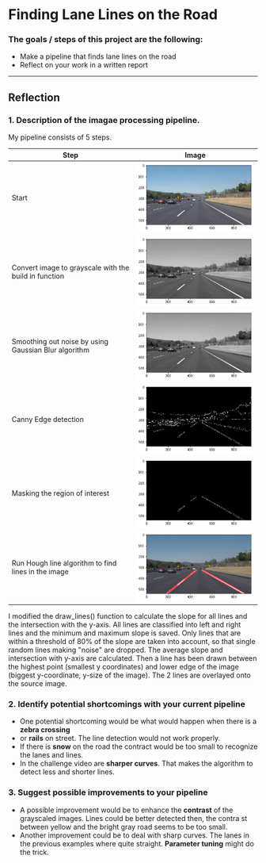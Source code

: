 # **Finding Lane Lines on the Road** 


### The goals / steps of this project are the following:
* Make a pipeline that finds lane lines on the road
* Reflect on your work in a written report


[//]: # (Image References)

[image1]: ./examples/grayscale.jpg "Grayscale"

---

## Reflection

### 1. Description of the imagae processing pipeline. 

My pipeline consists of 5 steps. 

Step  | Image
---- | -----
Start | ![Original](start.png)
Convert image to grayscale with the build in function | ![Grayscale](gray.png)
Smoothing out noise by using Gaussian Blur algorithm | ![Gaussian](gaussian.png)
Canny Edge detection | ![Canny Edge](canny.png)
Masking the region of interest | ![Region of interrst](region.png)
Run Hough line algorithm to find lines in the image | ![Hough](hough.png)

I modified the draw_lines() function to calculate the slope for all lines and the intersection with the y-axis.
All lines are classified into left and right lines and the minimum and maximum slope is saved.
Only lines that are within a threshold of 80% of the slope are taken into account, so that single random lines making "noise" are dropped.
The average slope and intersection with y-axis are calculated.
Then a line has been drawn between the highest point (smallest y coordinates) and lower edge of the image (biggest y-coordinate, y-size of the image).
The 2 lines are overlayed onto the source image.


### 2. Identify potential shortcomings with your current pipeline

* One potential shortcoming would be what would happen when there is a **zebra crossing**
* or **rails** on street. The line detection would not work properly. 
* If there is **snow** on the road the contract would be too small to recognize the lanes and lines.
* In the challenge video are **sharper curves**. That makes the algorithm to detect less and shorter lines.


### 3. Suggest possible improvements to your pipeline

* A possible improvement would be to enhance the **contrast** of the grayscaled images. 
Lines could be better detected then, the contra
st between yellow and the bright gray road seems to be too small.
* Another improvement could be to deal with sharp curves. The lanes in the previous examples where quite straight. **Parameter tuning** might do the trick.








